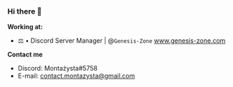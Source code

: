 ### Hi there 👋



**Working at:**

- ⚖️ • Discord Server Manager | @```Genesis-Zone``` www.genesis-zone.com

**Contact me**

- Discord: Montażysta#5758
- E-mail: contact.montazysta@gmail.com
<!--
**montazystaa/montazystaa** is a ✨ _special_ ✨ repository because its `README.md` (this file) appears on your GitHub profile.

-->
